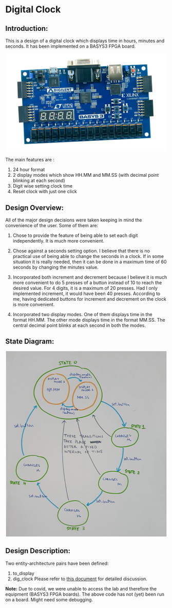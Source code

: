 # Digital Clock

## Introduction:

This is a design of a digital clock which displays time in hours, minutes and seconds. It has
been implemented on a BASYS3 FPGA board.

<p align="center">
  <img src="img/basys_board.png" width="500"/>
</p>

The main features are :
1) 24 hour format
2) 2 display modes which show HH.MM and MM.SS (with decimal point blinking at each second)
3) Digit wise setting clock time
4) Reset clock with just one click

## Design Overview:
All of the major design decisions were taken keeping in mind the convenience of the user. Some of them are:

1) Chose to provide the feature of being able to set each digit independently. It is much more convenient.

2) Chose against a seconds setting option. I believe that there is no practical use of being able to change the seconds in a clock. If in some situation it is really needed, then it can be done in a maximum time of 60 seconds by changing the minutes value.

3) Incorporated both increment and decrement because I believe it is much more convenient to do 5 presses of a button instead of 10 to reach the desired value. For 4 digits, it is a maximum of 20 presses. Had I only implemented increment, it would have been 40 presses. According to me, having dedicated buttons for increment and decrement on the clock is more convenient.

4) Incorporated two display modes. One of them displays time in the format HH.MM. The other mode displays time in the format MM.SS. The central decimal point blinks at each second in both the modes.

## State Diagram:

<p align="center">
  <img src="img/state_diag.jpg" width="500"/>
</p>

## Design Description:
Two entity-architecture pairs have been defined:
1) to_display
2) dig_clock
Please refer to [this document](Project_Description.pdf) for detailed discussion.

**Note:** Due to covid, we were unable to access the lab and therefore the equipment (BASYS3 FPGA boards). The above code has not (yet) been run on a board. Might need some debugging.
